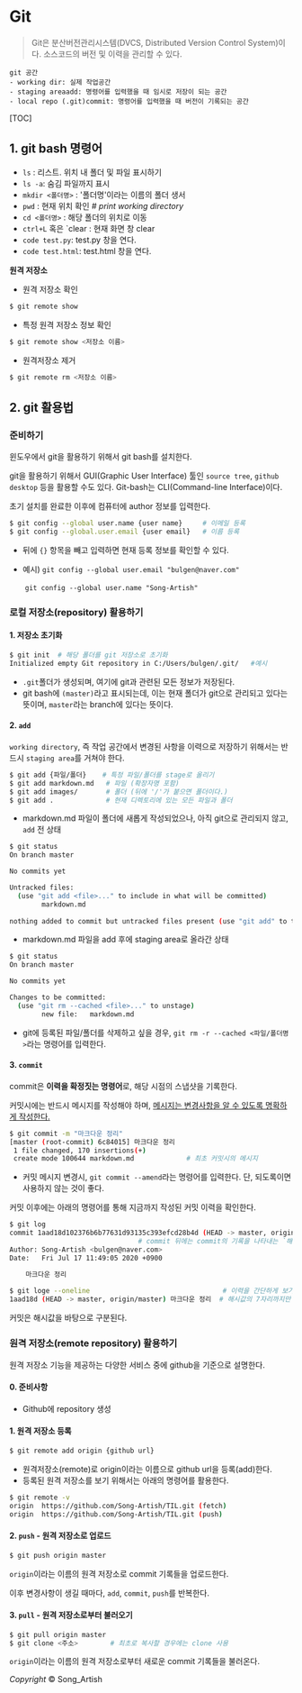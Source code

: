 # Git

> Git은 분산버전관리시스템(DVCS, Distributed Version Control System)이다. 소스코드의 버전 및 이력을 관리할 수 있다.

```한국어
git 공간
- working dir: 실제 작업공간
- staging areaadd: 명령어를 입력했을 때 임시로 저장이 되는 공간
- local repo (.git)commit: 명령어를 입력했을 때 버전이 기록되는 공간
```


[TOC]



## 1. git bash 명령어

- `ls` : 리스트. 위치 내 폴더 및 파일 표시하기
- `ls -a`: 숨김 파일까지 표시
- `mkdir <폴더명>` : '폴더명'이라는 이름의 폴더 생서
- `pwd` : 현재 위치 확인     *# print working directory*
- `cd <폴더명>` : 해당 폴더의 위치로 이동
- `ctrl+L` 혹은 `clear :  현재 화면 창 clear
- `code test.py`: test.py 창을 연다.
- `code test.html`: test.html 창을 연다.

**원격 저장소**

- 원격 저장소 확인

```bash
$ git remote show
```

- 특정 원격 저장소 정보 확인

```bash
$ git remote show <저장소 이름>
```

- 원격저장소 제거

```bash
$ git remote rm <저장소 이름>
```



## 2. git 활용법



### 준비하기

윈도우에서 git을 활용하기 위해서 git bash를 설치한다.

git을 활용하기 위해서 GUI(Graphic User Interface) 툴인 `source tree`, `github desktop` 등을 활용할 수도 있다. Git-bash는 CLI(Command-line Interface)이다.

초기 설치를 완료한 이후에 컴퓨터에 author 정보를 입력한다.

```bash
$ git config --global user.name {user name}		# 이메일 등록
$ git config --global.user.email {user email}	# 이름 등록
```

- 뒤에 `{}` 항목을 빼고 입력하면 현재 등록 정보를 확인할 수 있다.

- 예시) `git config --global user.email "bulgen@naver.com"`

  ​		 `git config --global user.name "Song-Artish"`



### 로컬 저장소(repository) 활용하기

#### 1. 저장소 초기화

```bash
$ git init	# 해당 폴더를 git 저장소로 초기화
Initialized empty Git repository in C:/Users/bulgen/.git/	#예시
```

- `.git`폴더가 생성되며, 여기에 git과 관련된 모든 정보가 저장된다.
- git bash에 `(master)`라고 표시되는데, 이는 현재 폴더가 git으로 관리되고 있다는 뜻이며, `master`라는 branch에 있다는 뜻이다.

#### 2. `add` 

`working directory`, 즉 작업 공간에서 변경된 사항을 이력으로 저장하기 위해서는 반드시 `staging area`를 거쳐야 한다.

```bash
$ git add {파일/폴더}    # 특정 파일/폴더를 stage로 올리기
$ git add markdown.md   # 파일 (확장자명 포함)
$ git add images/       # 폴더 (뒤에 '/'가 붙으면 폴더이다.)
$ git add .			    # 현재 디렉토리에 있는 모든 파일과 폴더
```

- markdown.md 파일이 폴더에 새롭게 작성되었으나, 아직 git으로 관리되지 않고, `add` 전 상태

``` bash
$ git status
On branch master

No commits yet

Untracked files:
  (use "git add <file>..." to include in what will be committed)
        markdown.md
        
nothing added to commit but untracked files present (use "git add" to track)
```

- markdown.md 파일을 add 후에 staging area로 올라간 상태

```bash
$ git status
On branch master

No commits yet

Changes to be committed:
  (use "git rm --cached <file>..." to unstage)
        new file:   markdown.md
```

- git에 등록된 파일/폴더를 삭제하고 싶을 경우, `git rm -r --cached <파일/폴더명>`라는 명령어를 입력한다.

#### 3. `commit`

commit은 **이력을 확정짓는 명령어**로, 해당 시점의 스냅샷을 기록한다.

커밋시에는 반드시 메시지를 작성해야 하며, <u>메시지는 변경사항을 알 수 있도록 명확하게 작성한다.</u>

```bash
$ git commit -m "마크다운 정리"
[master (root-commit) 6c84015] 마크다운 정리
 1 file changed, 170 insertions(+)
 create mode 100644 markdown.md				# 최초 커밋시의 메시지
```

- 커밋 메시지 변경시, `git commit --amend`라는 명령어를 입력한다. 단, 되도록이면 사용하지 않는 것이 좋다.

커밋 이후에는 아래의 명령어를 통해 지금까지 작성된 커밋 이력을 확인한다.

```bash
$ git log
commit 1aad18d102376b6b77631d93135c393efcd28b4d (HEAD -> master, origin/master)
								# commit 뒤에는 commit의 기록을 나타내는 `해시값`
Author: Song-Artish <bulgen@naver.com>
Date:   Fri Jul 17 11:49:05 2020 +0900

    마크다운 정리
    
$ git loge --oneline							     # 이력을 간단하게 보기 위한 명령어
1aad18d (HEAD -> master, origin/master) 마크다운 정리	 # 해시값의 7자리까지만 나타냄
```

커밋은 해시값을 바탕으로 구분된다.



### 원격 저장소(remote repository) 활용하기

원격 저장소 기능을 제공하는 다양한 서비스 중에 github을 기준으로 설명한다.

#### 0. 준비사항

- Github에 repository 생성



#### 1. 원격 저장소 등록

```bash
$ git remote add origin {github url}
```

- 원격저장소(remote)로 origin이라는 이름으로 github url을 등록(add)한다.
- 등록된 원격 저장소를 보기 위해서는 아래의 명령어를 활용한다.

```bash
$ git remote -v
origin  https://github.com/Song-Artish/TIL.git (fetch)
origin  https://github.com/Song-Artish/TIL.git (push)
```



#### 2. `push` - 원격 저장소로 업로드

```bash
$ git push origin master
```

`origin`이라는 이름의 원격 저장소로 commit 기록들을 업로드한다.

이후 변경사항이 생길 때마다, `add`, `commit`, `push`를 반복한다.

#### 3. `pull` - 원격 저장소로부터 불러오기

```bash
$ git pull origin master
$ git clone <주소>		# 최초로 복사할 경우에는 clone 사용
```

`origin`이라는 이름의 원격 저장소로부터 새로운 commit 기록들을 불러온다.

*Copyright* © Song_Artish